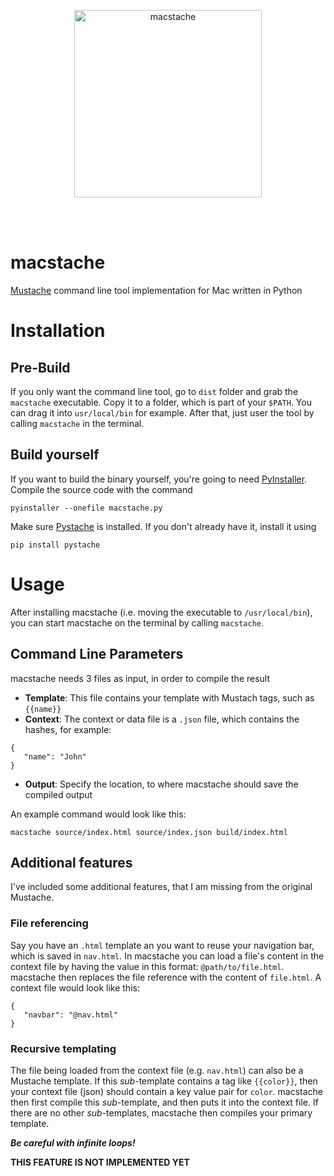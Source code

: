 <br></br>
<p align="center">
  <img src="https://github.com/columbbus/macstache/blob/master/resources/macstache.png?raw=true" alt="macstache" height="300"/>
</p>
<br></br>


# macstache
[Mustache](https://mustache.github.io) command line tool implementation for Mac written in Python



# Installation

## Pre-Build
If you only want the command line tool, go to `dist` folder and grab the `macstache` executable. Copy it to a folder, which is part of your `$PATH`. You can drag it into `usr/local/bin` for example. After that, just user the tool by calling `macstache` in the terminal.


## Build yourself
If you want to build the binary yourself, you're going to need [PyInstaller](https://www.pyinstaller.org). Compile the source code with the command
```
pyinstaller --onefile macstache.py
```

Make sure [Pystache](https://github.com/defunkt/pystache) is installed. If you don't already have it, install it using
```
pip install pystache
```



# Usage
After installing macstache (i.e. moving the executable to `/usr/local/bin`), you can start macstache on the terminal by calling `macstache`.


## Command Line Parameters
macstache needs 3 files as input, in order to compile the result
* **Template**: This file contains your template with Mustach tags, such as `{{name}}`
* **Context**: The context or data file is a `.json` file, which contains the hashes, for example:
```
{
   "name": "John"
}
```

* **Output**: Specify the location, to where macstache should save the compiled output

An example command would look like this:
```
macstache source/index.html source/index.json build/index.html
```


## Additional features
I've included some additional features, that I am missing from the original Mustache.

### File referencing
Say you have an `.html` template an you want to reuse your navigation bar, which is saved in `nav.html`. In macstache you can load a file's content in the context file by having the value in this format: `@path/to/file.html`. macstache then replaces the file reference with the content of `file.html`. A context file would look like this:
```
{
   "navbar": "@nav.html"
}
```

### Recursive templating
The file being loaded from the context file (e.g. `nav.html`) can also be a Mustache template. If this *sub*-template contains a tag like `{{color}}`, then your context file (json) should contain a key value pair for `color`. macstache then first compile this *sub*-template, and then puts it into the context file. If there are no other *sub*-templates, macstache then compiles your primary template.

***Be careful with infinite loops!***

**THIS FEATURE IS NOT IMPLEMENTED YET**
